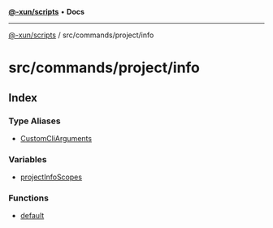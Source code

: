[**@-xun/scripts**](../../../../README.md) • **Docs**

***

[@-xun/scripts](../../../../README.md) / src/commands/project/info

# src/commands/project/info

## Index

### Type Aliases

- [CustomCliArguments](type-aliases/CustomCliArguments.md)

### Variables

- [projectInfoScopes](variables/projectInfoScopes.md)

### Functions

- [default](functions/default.md)

